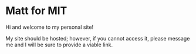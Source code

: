 # Matt for MIT
Hi and welcome to my personal site!

My site should be hosted; however, if you cannot access it, please message me and I will be sure to provide a viable link.
